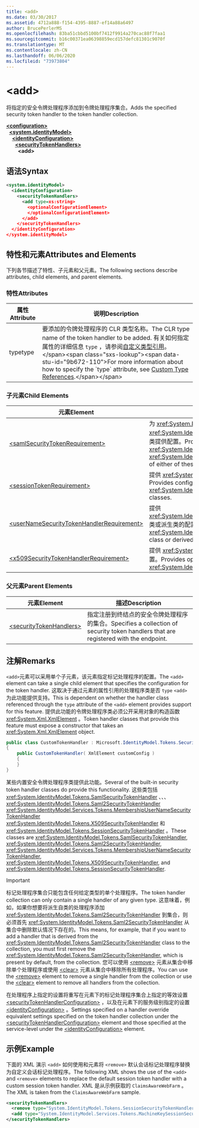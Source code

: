 ```yaml
---
title: <add>
ms.date: 03/30/2017
ms.assetid: 4712a888-f154-4395-8887-ef14a88a6497
author: BrucePerlerMS
ms.openlocfilehash: 83ba51cbbd5100bf7412f9914a270cac88f7faa1
ms.sourcegitcommit: b16c00371ea06398859ecd157defc81301c9070f
ms.translationtype: MT
ms.contentlocale: zh-CN
ms.lasthandoff: 06/06/2020
ms.locfileid: "73973804"
---
```

# \<add>
<span data-ttu-id="9b672-101">将指定的安全令牌处理程序添加到令牌处理程序集合。</span><span class="sxs-lookup"><span data-stu-id="9b672-101">Adds the specified security token handler to the token handler collection.</span></span>  
  
[**\<configuration>**](../configuration-element.md)\
&nbsp;&nbsp;[**\<system.identityModel>**](system-identitymodel.md)\
&nbsp;&nbsp;&nbsp;&nbsp;[**\<identityConfiguration>**](identityconfiguration.md)\
&nbsp;&nbsp;&nbsp;&nbsp;&nbsp;&nbsp;[**\<securityTokenHandlers>**](securitytokenhandlers.md)\
&nbsp;&nbsp;&nbsp;&nbsp;&nbsp;&nbsp;&nbsp;&nbsp;**\<add>**  
  
## <a name="syntax"></a><span data-ttu-id="9b672-102">语法</span><span class="sxs-lookup"><span data-stu-id="9b672-102">Syntax</span></span>  
  
```xml  
<system.identityModel>  
  <identityConfiguration>  
    <securityTokenHandlers>  
      <add type=xs:string>  
        <optionalConfigurationElement>  
        </optionalConfigurationElement>  
      </add>  
    </securityTokenHandlers>  
  </identityConfiguration>  
</system.identityModel>  
```  
  
## <a name="attributes-and-elements"></a><span data-ttu-id="9b672-103">特性和元素</span><span class="sxs-lookup"><span data-stu-id="9b672-103">Attributes and Elements</span></span>  
 <span data-ttu-id="9b672-104">下列各节描述了特性、子元素和父元素。</span><span class="sxs-lookup"><span data-stu-id="9b672-104">The following sections describe attributes, child elements, and parent elements.</span></span>  
  
### <a name="attributes"></a><span data-ttu-id="9b672-105">特性</span><span class="sxs-lookup"><span data-stu-id="9b672-105">Attributes</span></span>  
  
|<span data-ttu-id="9b672-106">属性</span><span class="sxs-lookup"><span data-stu-id="9b672-106">Attribute</span></span>|<span data-ttu-id="9b672-107">说明</span><span class="sxs-lookup"><span data-stu-id="9b672-107">Description</span></span>|  
|---------------|-----------------|  
|<span data-ttu-id="9b672-108">type</span><span class="sxs-lookup"><span data-stu-id="9b672-108">type</span></span>|<span data-ttu-id="9b672-109">要添加的令牌处理程序的 CLR 类型名称。</span><span class="sxs-lookup"><span data-stu-id="9b672-109">The CLR type name of the token handler to be added.</span></span> <span data-ttu-id="9b672-110">有关如何指定属性的详细信息 `type` ，请参阅[自定义类型引用](https://docs.microsoft.com/previous-versions/windows-identity-foundation/gg638728(v=msdn.10)#custom-type-references)。</span><span class="sxs-lookup"><span data-stu-id="9b672-110">For more information about how to specify the `type` attribute, see [Custom Type References](https://docs.microsoft.com/previous-versions/windows-identity-foundation/gg638728(v=msdn.10)#custom-type-references).</span></span>|  
  
### <a name="child-elements"></a><span data-ttu-id="9b672-111">子元素</span><span class="sxs-lookup"><span data-stu-id="9b672-111">Child Elements</span></span>  
  
|<span data-ttu-id="9b672-112">元素</span><span class="sxs-lookup"><span data-stu-id="9b672-112">Element</span></span>|<span data-ttu-id="9b672-113">描述</span><span class="sxs-lookup"><span data-stu-id="9b672-113">Description</span></span>|  
|-------------|-----------------|  
|[\<samlSecurityTokenRequirement>](samlsecuritytokenrequirement.md)|<span data-ttu-id="9b672-114">为 <xref:System.IdentityModel.Tokens.SamlSecurityTokenHandler> 类、 <xref:System.IdentityModel.Tokens.Saml2SecurityTokenHandler> 类或其中任何一个类的派生类提供配置。</span><span class="sxs-lookup"><span data-stu-id="9b672-114">Provides configuration for the <xref:System.IdentityModel.Tokens.SamlSecurityTokenHandler> class, the <xref:System.IdentityModel.Tokens.Saml2SecurityTokenHandler> class, or a derived class of either of these classes.</span></span>|  
|[\<sessionTokenRequirement>](sessiontokenrequirement.md)|<span data-ttu-id="9b672-115">提供 <xref:System.IdentityModel.Tokens.SessionSecurityTokenHandler> 类或派生类的配置。</span><span class="sxs-lookup"><span data-stu-id="9b672-115">Provides configuration for the <xref:System.IdentityModel.Tokens.SessionSecurityTokenHandler> class or derived classes.</span></span>|  
|[\<userNameSecurityTokenHandlerRequirement>](usernamesecuritytokenhandlerrequirement.md)|<span data-ttu-id="9b672-116">提供 <xref:System.IdentityModel.Services.Tokens.MembershipUserNameSecurityTokenHandler> 类或派生类的配置。</span><span class="sxs-lookup"><span data-stu-id="9b672-116">Provides configuration for the <xref:System.IdentityModel.Services.Tokens.MembershipUserNameSecurityTokenHandler> class or derived classes.</span></span>|  
|[\<x509SecurityTokenHandlerRequirement>](x509securitytokenhandlerrequirement.md)|<span data-ttu-id="9b672-117">提供 <xref:System.IdentityModel.Tokens.X509SecurityTokenHandler> 类或派生类的可选配置。</span><span class="sxs-lookup"><span data-stu-id="9b672-117">Provides optional configuration for the <xref:System.IdentityModel.Tokens.X509SecurityTokenHandler> class or derived classes.</span></span>|  
  
### <a name="parent-elements"></a><span data-ttu-id="9b672-118">父元素</span><span class="sxs-lookup"><span data-stu-id="9b672-118">Parent Elements</span></span>  
  
|<span data-ttu-id="9b672-119">元素</span><span class="sxs-lookup"><span data-stu-id="9b672-119">Element</span></span>|<span data-ttu-id="9b672-120">描述</span><span class="sxs-lookup"><span data-stu-id="9b672-120">Description</span></span>|  
|-------------|-----------------|  
|[\<securityTokenHandlers>](securitytokenhandlers.md)|<span data-ttu-id="9b672-121">指定注册到终结点的安全令牌处理程序的集合。</span><span class="sxs-lookup"><span data-stu-id="9b672-121">Specifies a collection of security token handlers that are registered with the endpoint.</span></span>|  
  
## <a name="remarks"></a><span data-ttu-id="9b672-122">注解</span><span class="sxs-lookup"><span data-stu-id="9b672-122">Remarks</span></span>  
 <span data-ttu-id="9b672-123">`<add>`元素可以采用单个子元素，该元素指定标记处理程序的配置。</span><span class="sxs-lookup"><span data-stu-id="9b672-123">The `<add>` element can take a single child element that specifies the configuration for the token handler.</span></span> <span data-ttu-id="9b672-124">这取决于通过元素的属性引用的处理程序类是否 `type` `<add>` 为此功能提供支持。</span><span class="sxs-lookup"><span data-stu-id="9b672-124">This is dependent on whether the handler class referenced through the `type` attribute of the `<add>` element provides support for this feature.</span></span> <span data-ttu-id="9b672-125">提供此功能的令牌处理程序类必须公开采用对象的构造函数 <xref:System.Xml.XmlElement> 。</span><span class="sxs-lookup"><span data-stu-id="9b672-125">Token handler classes that provide this feature must expose a constructor that takes an <xref:System.Xml.XmlElement> object.</span></span>  

```csharp  
public class CustomTokenHandler : Microsoft.IdentityModel.Tokens.SecurityTokenHandler  
{  
    public CustomTokenHandler( XmlElement customConfig )  
    {  
    }  
}  
```  
  
 <span data-ttu-id="9b672-126">某些内置安全令牌处理程序类提供此功能。</span><span class="sxs-lookup"><span data-stu-id="9b672-126">Several of the built-in security token handler classes do provide this functionality.</span></span> <span data-ttu-id="9b672-127">这些类包括 <xref:System.IdentityModel.Tokens.SamlSecurityTokenHandler> 、、、 <xref:System.IdentityModel.Tokens.Saml2SecurityTokenHandler> <xref:System.IdentityModel.Services.Tokens.MembershipUserNameSecurityTokenHandler> <xref:System.IdentityModel.Tokens.X509SecurityTokenHandler> 和 <xref:System.IdentityModel.Tokens.SessionSecurityTokenHandler> 。</span><span class="sxs-lookup"><span data-stu-id="9b672-127">These classes are <xref:System.IdentityModel.Tokens.SamlSecurityTokenHandler>, <xref:System.IdentityModel.Tokens.Saml2SecurityTokenHandler>, <xref:System.IdentityModel.Services.Tokens.MembershipUserNameSecurityTokenHandler>, <xref:System.IdentityModel.Tokens.X509SecurityTokenHandler>, and <xref:System.IdentityModel.Tokens.SessionSecurityTokenHandler>.</span></span>  
  
> [!IMPORTANT]
> <span data-ttu-id="9b672-128">标记处理程序集合只能包含任何给定类型的单个处理程序。</span><span class="sxs-lookup"><span data-stu-id="9b672-128">The token handler collection can only contain a single handler of any given type.</span></span> <span data-ttu-id="9b672-129">这意味着，例如，如果你想要将派生自类的处理程序添加 <xref:System.IdentityModel.Tokens.Saml2SecurityTokenHandler> 到集合，则必须首先 <xref:System.IdentityModel.Tokens.Saml2SecurityTokenHandler> 从集合中删除默认情况下存在的。</span><span class="sxs-lookup"><span data-stu-id="9b672-129">This means, for example, that if you want to add a handler that is derived from the <xref:System.IdentityModel.Tokens.Saml2SecurityTokenHandler> class to the collection, you must first remove the <xref:System.IdentityModel.Tokens.Saml2SecurityTokenHandler>, which is present by default, from the collection.</span></span> <span data-ttu-id="9b672-130">您可以使用 [\<remove>](remove.md) 元素从集合中移除单个处理程序或使用 [\<clear>](clear.md) 元素从集合中移除所有处理程序。</span><span class="sxs-lookup"><span data-stu-id="9b672-130">You can use the [\<remove>](remove.md) element to remove a single handler from the collection or use the [\<clear>](clear.md) element to remove all handlers from the collection.</span></span>  
  
 <span data-ttu-id="9b672-131">在处理程序上指定的设置将重写在元素下的标记处理程序集合上指定的等效设置 [\<securityTokenHandlerConfiguration>](securitytokenhandlerconfiguration.md) ，以及在元素下的服务级别指定的设置 [\<identityConfiguration>](identityconfiguration.md) 。</span><span class="sxs-lookup"><span data-stu-id="9b672-131">Settings specified on a handler override equivalent settings specified on the token handler collection under the [\<securityTokenHandlerConfiguration>](securitytokenhandlerconfiguration.md) element and those specified at the service-level under the [\<identityConfiguration>](identityconfiguration.md) element.</span></span>  
  
## <a name="example"></a><span data-ttu-id="9b672-132">示例</span><span class="sxs-lookup"><span data-stu-id="9b672-132">Example</span></span>  
 <span data-ttu-id="9b672-133">下面的 XML 演示 `<add>` 如何使用和元素将 `<remove>` 默认会话标记处理程序替换为自定义会话标记处理程序。</span><span class="sxs-lookup"><span data-stu-id="9b672-133">The following XML shows the use of the `<add>` and `<remove>` elements to replace the default session token handler with a custom session token handler.</span></span> <span data-ttu-id="9b672-134">XML 是从示例获取的 `ClaimsAwareWebFarm` 。</span><span class="sxs-lookup"><span data-stu-id="9b672-134">The XML is taken from the `ClaimsAwareWebFarm` sample.</span></span>  
  
```xml  
<securityTokenHandlers>  
  <remove type="System.IdentityModel.Tokens.SessionSecurityTokenHandler, System.IdentityModel, Version=4.0.0.0, Culture=neutral, PublicKeyToken=b77a5c561934e089" />  
  <add type="System.IdentityModel.Services.Tokens.MachineKeySessionSecurityTokenHandler, System.IdentityModel.Services, Version=4.0.0.0, Culture=neutral, PublicKeyToken=b77a5c561934e089" />  
</securityTokenHandlers>  
```
